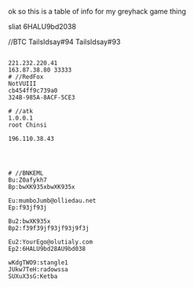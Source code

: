 ok so this is a table of info for my greyhack game thing

sliat
6HALU9bd2038


//BTC
TailsIdsay#94
TailsIdsay#93
```9&$K&o#n&oBa(n$!@$@

221.232.220.41
163.87.38.80 33333
# //RedFox
NotVUIII
cb454ff9c739a0
324B-985A-8ACF-5CE3

# //atk
1.0.0.1
root Chinsi

196.110.38.43




# //BNKEML
Bu:Z0afykh7
Bp:bwXK935xbwXK935x

Eu:mumboJumb@olliedau.net
Ep:f93jf93j

Bu2:bwXK935x
Bp2:f39f39jf93jf93j9f3j

Eu2:YourEgo@olutialy.com
Ep2:6HALU9bd28AU9bd038

wKdgTWO9:stangle1
JUkw7TeH:radowssa
SUXuX3sG:Ketba
